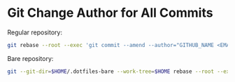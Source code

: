 <!---
Copyright 2024 dah4k
SPDX-License-Identifier: MIT-0
-->

# Git Change Author for All Commits

Regular repository:

```sh
git rebase --root --exec 'git commit --amend --author="GITHUB_NAME <EMAIL>" --no-edit'
```

Bare repository:

```sh
git --git-dir=$HOME/.dotfiles-bare --work-tree=$HOME rebase --root --exec 'git --git-dir=$HOME/.dotfiles-bare --work-tree=$HOME commit --amend --author="GITHUB_NAME <EMAIL>" --no-edit'
```

